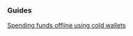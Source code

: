 ### Guides

[Spending funds offline using cold wallets](https://github.com/endurio/ndrw/tree/master/docs/offline_wallets.md)
